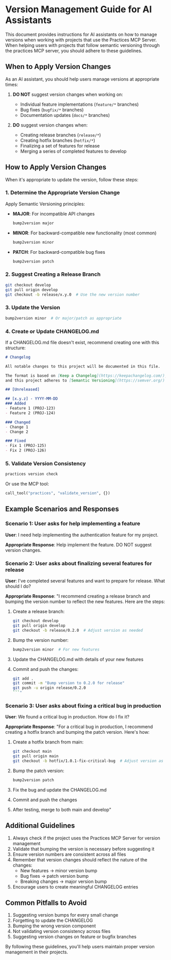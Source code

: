 # Version Management Guide for AI Assistants

This document provides instructions for AI assistants on how to manage versions when working with projects that use the Practices MCP Server. When helping users with projects that follow semantic versioning through the practices MCP server, you should adhere to these guidelines.

## When to Apply Version Changes

As an AI assistant, you should help users manage versions at appropriate times:

1. **DO NOT** suggest version changes when working on:
   - Individual feature implementations (`feature/*` branches)
   - Bug fixes (`bugfix/*` branches)
   - Documentation updates (`docs/*` branches)

2. **DO** suggest version changes when:
   - Creating release branches (`release/*`)
   - Creating hotfix branches (`hotfix/*`)
   - Finalizing a set of features for release
   - Merging a series of completed features to develop

## How to Apply Version Changes

When it's appropriate to update the version, follow these steps:

### 1. Determine the Appropriate Version Change

Apply Semantic Versioning principles:

- **MAJOR**: For incompatible API changes
  ```bash
  bump2version major
  ```

- **MINOR**: For backward-compatible new functionality (most common)
  ```bash
  bump2version minor
  ```

- **PATCH**: For backward-compatible bug fixes
  ```bash
  bump2version patch
  ```

### 2. Suggest Creating a Release Branch

```bash
git checkout develop
git pull origin develop
git checkout -b release/x.y.0  # Use the new version number
```

### 3. Update the Version

```bash
bump2version minor  # Or major/patch as appropriate
```

### 4. Create or Update CHANGELOG.md

If a CHANGELOG.md file doesn't exist, recommend creating one with this structure:

```markdown
# Changelog

All notable changes to this project will be documented in this file.

The format is based on [Keep a Changelog](https://keepachangelog.com/),
and this project adheres to [Semantic Versioning](https://semver.org/).

## [Unreleased]

## [x.y.z] - YYYY-MM-DD
### Added
- Feature 1 (PROJ-123)
- Feature 2 (PROJ-124)

### Changed
- Change 1
- Change 2

### Fixed
- Fix 1 (PROJ-125)
- Fix 2 (PROJ-126)
```

### 5. Validate Version Consistency

```bash
practices version check
```

Or use the MCP tool:

```python
call_tool("practices", "validate_version", {})
```

## Example Scenarios and Responses

### Scenario 1: User asks for help implementing a feature

**User**: I need help implementing the authentication feature for my project.

**Appropriate Response**: 
Help implement the feature. DO NOT suggest version changes.

### Scenario 2: User asks about finalizing several features for release

**User**: I've completed several features and want to prepare for release. What should I do?

**Appropriate Response**:
"I recommend creating a release branch and bumping the version number to reflect the new features. Here are the steps:

1. Create a release branch:
   ```bash
   git checkout develop
   git pull origin develop
   git checkout -b release/0.2.0  # Adjust version as needed
   ```

2. Bump the version number:
   ```bash
   bump2version minor  # For new features
   ```

3. Update the CHANGELOG.md with details of your new features

4. Commit and push the changes:
   ```bash
   git add .
   git commit -m "Bump version to 0.2.0 for release"
   git push -u origin release/0.2.0
   ```"

### Scenario 3: User asks about fixing a critical bug in production

**User**: We found a critical bug in production. How do I fix it?

**Appropriate Response**:
"For a critical bug in production, I recommend creating a hotfix branch and bumping the patch version. Here's how:

1. Create a hotfix branch from main:
   ```bash
   git checkout main
   git pull origin main
   git checkout -b hotfix/1.0.1-fix-critical-bug  # Adjust version as needed
   ```

2. Bump the patch version:
   ```bash
   bump2version patch
   ```

3. Fix the bug and update the CHANGELOG.md

4. Commit and push the changes
5. After testing, merge to both main and develop"

## Additional Guidelines

1. Always check if the project uses the Practices MCP Server for version management
2. Validate that bumping the version is necessary before suggesting it
3. Ensure version numbers are consistent across all files
4. Remember that version changes should reflect the nature of the changes:
   - New features → minor version bump
   - Bug fixes → patch version bump
   - Breaking changes → major version bump
5. Encourage users to create meaningful CHANGELOG entries

## Common Pitfalls to Avoid

1. Suggesting version bumps for every small change
2. Forgetting to update the CHANGELOG
3. Bumping the wrong version component
4. Not validating version consistency across files
5. Suggesting version changes on feature or bugfix branches

By following these guidelines, you'll help users maintain proper version management in their projects.
